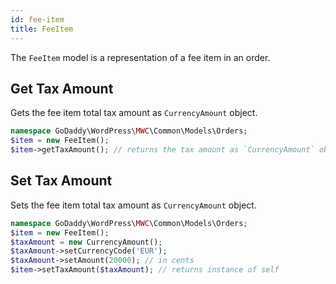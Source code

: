 ```yaml
---
id: fee-item
title: FeeItem
---
```


The `FeeItem` model is a representation of a fee item in an order.

## Get Tax Amount

Gets the fee item total tax amount as `CurrencyAmount` object.

```php
namespace GoDaddy\WordPress\MWC\Common\Models\Orders;
$item = new FeeItem();
$item->getTaxAmount(); // returns the tax amount as `CurrencyAmount` object
```

## Set Tax Amount

Sets the fee item total tax amount as `CurrencyAmount` object.

```php
namespace GoDaddy\WordPress\MWC\Common\Models\Orders;
$item = new FeeItem();
$taxAmount = new CurrencyAmount();
$taxAmount->setCurrencyCode('EUR');
$taxAmount->setAmount(20000); // in cents
$item->setTaxAmount($taxAmount); // returns instance of self
```
